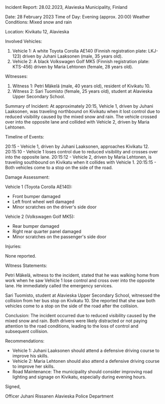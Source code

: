 Incident Report: 28.02.2023, Alavieska Municipality, Finland

Date: 28 February 2023
Time of Day: Evening (approx. 20:00)
Weather Conditions: Mixed snow and rain

Location: Kivikatu 12, Alavieska

Involved Vehicles:

1. Vehicle 1: A white Toyota Corolla AE140 (Finnish registration plate: LKJ-123) driven by Juhani Laaksonen (male, 35 years old).
2. Vehicle 2: A black Volkswagen Golf MK5 (Finnish registration plate: KTS-456) driven by Maria Lehtonen (female, 28 years old).

Witnesses:

1. Witness 1: Petri Mäkelä (male, 40 years old), resident of Kivikatu 10.
2. Witness 2: Sari Tuomisto (female, 25 years old), student at Alavieska Upper Secondary School.

Summary of Incident:
At approximately 20:15, Vehicle 1, driven by Juhani Laaksonen, was traveling northbound on Kivikatu when it lost control due to reduced visibility caused by the mixed snow and rain. The vehicle crossed over into the opposite lane and collided with Vehicle 2, driven by Maria Lehtonen.

Timeline of Events:

20:15 - Vehicle 1, driven by Juhani Laaksonen, approaches Kivikatu 12.
20:15:10 - Vehicle 1 loses control due to reduced visibility and crosses over into the opposite lane.
20:15:12 - Vehicle 2, driven by Maria Lehtonen, is traveling southbound on Kivikatu when it collides with Vehicle 1.
20:15:15 - Both vehicles come to a stop on the side of the road.

Damage Assessment:

Vehicle 1 (Toyota Corolla AE140):

* Front bumper damaged
* Left front wheel well damaged
* Minor scratches on the driver's side door

Vehicle 2 (Volkswagen Golf MK5):

* Rear bumper damaged
* Right rear quarter panel damaged
* Minor scratches on the passenger's side door

Injuries:

None reported.

Witness Statements:

Petri Mäkelä, witness to the incident, stated that he was walking home from work when he saw Vehicle 1 lose control and cross over into the opposite lane. He immediately called the emergency services.

Sari Tuomisto, student at Alavieska Upper Secondary School, witnessed the collision from her bus stop on Kivikatu 10. She reported that she saw both vehicles come to a stop on the side of the road after the collision.

Conclusion:
The incident occurred due to reduced visibility caused by the mixed snow and rain. Both drivers were likely distracted or not paying attention to the road conditions, leading to the loss of control and subsequent collision.

Recommendations:

* Vehicle 1: Juhani Laaksonen should attend a defensive driving course to improve his skills.
* Vehicle 2: Maria Lehtonen should also attend a defensive driving course to improve her skills.
* Road Maintenance: The municipality should consider improving road lighting and signage on Kivikatu, especially during evening hours.

Signed,

Officer Juhani Rissanen
Alavieska Police Department